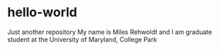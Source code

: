 # hello-world
Just another repository
My name is Miles Rehwoldt and I am graduate student at the University of Maryland, College Park
